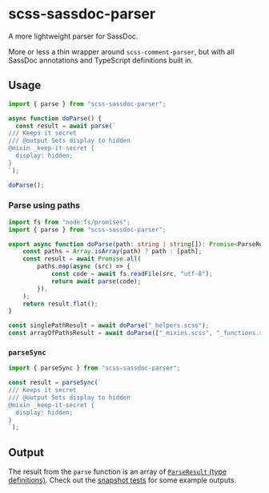 # scss-sassdoc-parser

A more lightweight parser for SassDoc.

More or less a thin wrapper around `scss-comment-parser`, but with all SassDoc annotations and TypeScript definitions built in.

## Usage

```ts
import { parse } from "scss-sassdoc-parser";

async function doParse() {
  const result = await parse(`
/// Keeps it secret
/// @output Sets display to hidden
@mixin _keep-it-secret {
  display: hidden;
}
`);

doParse();
```

### Parse using paths

```ts
import fs from "node:fs/promises";
import { parse } from "scss-sassdoc-parser";

export async function doParse(path: string | string[]): Promise<ParseResult[]> {
	const paths = Array.isArray(path) ? path : [path];
	const result = await Promise.all(
		paths.map(async (src) => {
			const code = await fs.readFile(src, "utf-8");
			return await parse(code);
		}),
	);
	return result.flat();
}

const singlePathResult = await doParse("_helpers.scss");
const arrayOfPathsResult = await doParse(["_mixins.scss", "_functions.scss"]);
```

### `parseSync`

```ts
import { parseSync } from "scss-sassdoc-parser";

const result = parseSync(`
/// Keeps it secret
/// @output Sets display to hidden
@mixin _keep-it-secret {
  display: hidden;
}
`);
```

## Output

The result from the `parse` function is an array of [`ParseResult` (type definitions)](/src/types.ts#L87). Check out the [snapshot tests](/src/sassdoc-parser.test.ts) for some example outputs.

